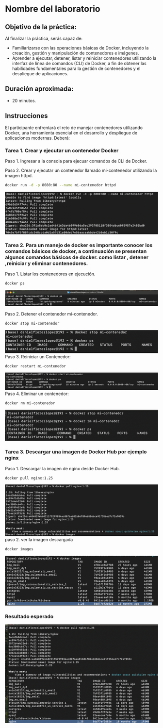 # Nombre del laboratorio 

## Objetivo de la práctica:
Al finalizar la práctica, serás capaz de:
- Familiarizarse con las operaciones básicas de Docker, incluyendo la creación, gestión y manipulación de contenedores e imágenes.
- Aprender a ejecutar, detener, listar y reiniciar contenedores utilizando la interfaz de línea de comandos (CLI) de Docker, a fin de obtener las habilidades fundamentales para la gestión de contenedores y el despliegue de aplicaciones.

## Duración aproximada:
- 20 minutos.

## Instrucciones 
El participante enfrentará el reto de manejar contenedores utilizando Docker, una herramienta esencial en el desarrollo y despliegue de aplicaciones modernas. Deberá:

### Tarea 1. Crear y ejecutar un contenedor Docker

Paso 1. Ingresar a la consola para ejecuar comandos de CLI de Docker.

Paso 2. Crear y ejecutar un contenedor llamado mi-contenedor utilizando la imagen httpd. 

```bash 
docker run -d -p 8080:80 --name mi-contenedor httpd
```
![cap1_ejecucion_docker.png](../images/cap1_ejecucion_docker.png)

### Tarea 2. Para un manejo de docker es importante conocer los comandos básicos de docker, a continuación se presentan algunos comandos básicos de docker. como listar , detener ,reiniciar y eliminar contenedores.

Paso 1. Listar los contenedores en ejecución.

```bash
docker ps
```
![cap2_listar contenedores.png](../images/cap1_listarcontenedores.png)

Paso 2. Detener el contenedor mi-contenedor.

```bash 
docker stop mi-contenedor
```
![cap1_detener_contenedor.png](../images/cap1_detener_contenedor.png)
Paso 3. Reiniciar un Contenedor:

```bash
docker restart mi-contenedor
```
![cap1_iniciar_contenedor.png](../images/cap1_iniciar_contenedor.png)
Paso 4. Eliminar un contenedor:

```bash 
docker rm mi-contenedor
```
![cap1_eliminar_contenedor.png](../images/cap1_eliminar_contenedor.png)

### Tarea 3. Descargar una imagen de Docker Hub por ejemplo nginx

Paso 1. Descargar la imagen de nginx desde Docker Hub.

```bash 
docker pull nginx:1.25
```
![cap1_nginx.png](../images/cap1_nginx.png)
paso 2. ver la imagen descargada

```bash
docker images
```
![cap1_list_img.png](../images/cap1_list_img.png)
### Resultado esperado
![cap1_reslt_final.png](../images/cap1_reslt_final.png)
